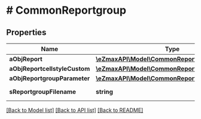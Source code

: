 # # CommonReportgroup

## Properties

Name | Type | Description | Notes
------------ | ------------- | ------------- | -------------
**aObjReport** | [**\eZmaxAPI\Model\CommonReport[]**](CommonReport.md) |  |
**aObjReportcellstyleCustom** | [**\eZmaxAPI\Model\CommonReportcellstyle[]**](CommonReportcellstyle.md) |  |
**aObjReportgroupParameter** | [**\eZmaxAPI\Model\CommonReportgroupParameter[]**](CommonReportgroupParameter.md) |  |
**sReportgroupFilename** | **string** | The name of the file |

[[Back to Model list]](../../README.md#models) [[Back to API list]](../../README.md#endpoints) [[Back to README]](../../README.md)
